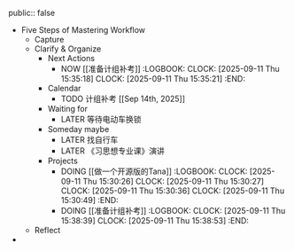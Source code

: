 public:: false

- Five Steps of Mastering Workflow
	- Capture
	- Clarify & Organize
		- Next Actions
			- NOW [[准备计组补考]]
			  :LOGBOOK:
			  CLOCK: [2025-09-11 Thu 15:35:18]
			  CLOCK: [2025-09-11 Thu 15:35:21]
			  :END:
		- Calendar
			- TODO 计组补考 [[Sep 14th, 2025]]
		- Waiting for
			- LATER 等待电动车换锁
		- Someday maybe
			- LATER 找自行车
			- LATER 《习思想专业课》演讲
		- Projects
			- DOING [[做一个开源版的Tana]]
			  :LOGBOOK:
			  CLOCK: [2025-09-11 Thu 15:30:26]
			  CLOCK: [2025-09-11 Thu 15:30:27]
			  CLOCK: [2025-09-11 Thu 15:30:36]
			  CLOCK: [2025-09-11 Thu 15:30:49]
			  :END:
			- DOING [[准备计组补考]]
			  :LOGBOOK:
			  CLOCK: [2025-09-11 Thu 15:38:39]
			  CLOCK: [2025-09-11 Thu 15:38:53]
			  :END:
	- Reflect
-